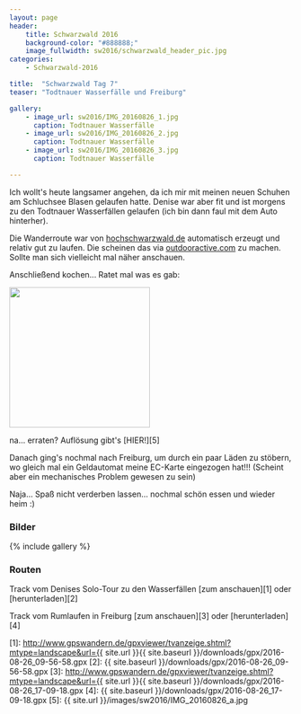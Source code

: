 ```yaml
---
layout: page
header:
    title: Schwarzwald 2016	
    background-color: "#888888;"
    image_fullwidth: sw2016/schwarzwald_header_pic.jpg
categories:
    - Schwarzwald-2016

title:  "Schwarzwald Tag 7"
teaser: "Todtnauer Wasserfälle und Freiburg"

gallery:
    - image_url: sw2016/IMG_20160826_1.jpg
      caption: Todtnauer Wasserfälle
    - image_url: sw2016/IMG_20160826_2.jpg
      caption: Todtnauer Wasserfälle
    - image_url: sw2016/IMG_20160826_3.jpg
      caption: Todtnauer Wasserfälle

---
```



Ich wollt's heute langsamer angehen, da ich mir mit meinen neuen Schuhen am Schluchsee Blasen gelaufen hatte. 
Denise war aber fit und ist morgens zu den Todtnauer Wasserfällen gelaufen (ich bin dann faul mit dem Auto hinterher).

Die Wanderroute war von [hochschwarzwald.de](http://www.hochschwarzwald.de) automatisch erzeugt und relativ gut zu laufen. 
Die scheinen das via [outdooractive.com](http://www.outdooractive.com/de/tourenplaner/) zu machen. Sollte man sich vielleicht mal näher anschauen.

Anschließend kochen... Ratet mal was es gab: 

<img src="{{ site.url }}/images/sw2016/IMG_20160826_q.jpg" width="250">

na... erraten? Auflösung gibt's [HIER!][5]


Danach ging's nochmal nach Freiburg, um durch ein paar Läden zu stöbern, wo gleich mal ein Geldautomat meine EC-Karte eingezogen hat!!! (Scheint aber ein mechanisches Problem gewesen zu sein)

Naja... Spaß nicht verderben lassen... nochmal schön essen und wieder heim :)


### Bilder

{% include gallery %}

### Routen

Track vom Denises Solo-Tour zu den Wasserfällen [zum anschauen][1] oder [herunterladen][2]

Track vom Rumlaufen in Freiburg [zum anschauen][3] oder [herunterladen][4]


 [1]: http://www.gpswandern.de/gpxviewer/tvanzeige.shtml?mtype=landscape&url={{ site.url }}{{ site.baseurl }}/downloads/gpx/2016-08-26_09-56-58.gpx
 [2]: {{ site.baseurl }}/downloads/gpx/2016-08-26_09-56-58.gpx
 [3]: http://www.gpswandern.de/gpxviewer/tvanzeige.shtml?mtype=landscape&url={{ site.url }}{{ site.baseurl }}/downloads/gpx/2016-08-26_17-09-18.gpx
 [4]: {{ site.baseurl }}/downloads/gpx/2016-08-26_17-09-18.gpx
 [5]: {{ site.url }}/images/sw2016/IMG_20160826_a.jpg


